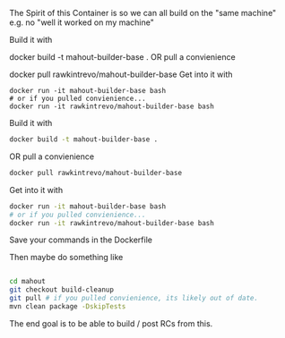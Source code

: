 <!--
 Licensed to the Apache Software Foundation (ASF) under one or more
 contributor license agreements.  See the NOTICE file distributed with
 this work for additional information regarding copyright ownership.
 The ASF licenses this file to You under the Apache License, Version 2.0
 (the "License"); you may not use this file except in compliance with
 the License.  You may obtain a copy of the License at

     http://www.apache.org/licenses/LICENSE-2.0

 Unless required by applicable law or agreed to in writing, software
 distributed under the License is distributed on an "AS IS" BASIS,
 WITHOUT WARRANTIES OR CONDITIONS OF ANY KIND, either express or implied.
 See the License for the specific language governing permissions and
 limitations under the License.
-->

The Spirit of this Container is so we can all build on the "same machine" e.g. no "well it worked on my machine"


Build it with

docker build -t mahout-builder-base .
OR pull a convienience

docker pull rawkintrevo/mahout-builder-base
Get into it with

```
docker run -it mahout-builder-base bash
# or if you pulled convienience...
docker run -it rawkintrevo/mahout-builder-base bash 
```
Build it with 

```bash
docker build -t mahout-builder-base .
```
OR pull a convienience

```bash
docker pull rawkintrevo/mahout-builder-base
```
Get into it with

```bash
docker run -it mahout-builder-base bash
# or if you pulled convienience...
docker run -it rawkintrevo/mahout-builder-base bash 
```


Save your commands in the Dockerfile

Then maybe do something like



```bash

cd mahout 
git checkout build-cleanup
git pull # if you pulled convienience, its likely out of date.
mvn clean package -DskipTests
```

The end goal is to be able to build / post RCs from this.

